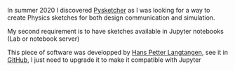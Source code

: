 In summer 2020 I discovered [Pysketcher](https://github.com/hplgit/pysketcher) as I was looking for a way to create Physics sketches for both design communication and simulation.

My second requirement is to have sketches available in Jupyter notebooks (Lab or notebook server)

This piece of software was developped by [Hans Petter Langtangen](https://en.wikipedia.org/wiki/Hans_Petter_Langtangen), see it in [GitHub](https://github.com/hplgit/pysketcher), I just need to upgrade it to make it compatible with Jupyter